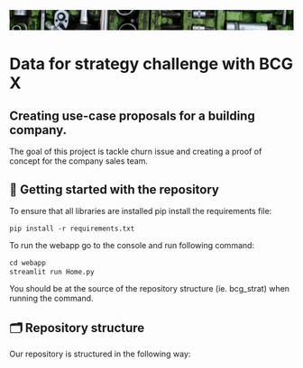 ![Alt text](./images/banner_tools.jpg?raw=true "Banner")

# Data for strategy challenge with BCG X
## Creating use-case proposals for a building company.

The goal of this project is tackle churn issue and creating a proof of concept for the company sales team.


## 🚀 Getting started with the repository

To ensure that all libraries are installed pip install the requirements file:
 
```
pip install -r requirements.txt
```

To run the webapp go to the console and run following command: 
 
```
cd webapp
streamlit run Home.py
```

You should be at the source of the repository structure (ie. bcg_strat) when running the command.

## 🗂 Repository structure

Our repository is structured in the following way:
